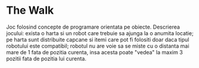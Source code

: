# The Walk

Joc folosind concepte de programare orientata pe obiecte.  Descrierea jocului: exista o harta si un robot care trebuie sa ajunga la o anumita locatie; pe harta sunt distribuite capcane si itemi care pot fi folositi doar daca tipul robotului este compatibil; robotul nu are voie sa se miste cu o distanta mai mare de 1 fata de pozitia curenta, insa acesta poate "vedea" la maxim 3 pozitii fata de pozitia lui curenta.
